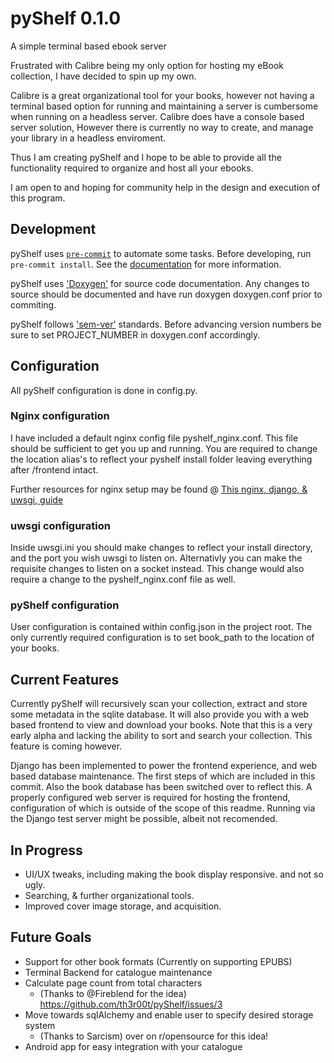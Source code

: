 # pyShelf 0.1.0
A simple terminal based ebook server

Frustrated with Calibre being my only option for hosting my eBook collection, I have decided to spin up my own.

Calibre is a great organizational tool for your books, however not having a terminal based option for running and maintaining
a server is cumbersome when running on a headless server.
Calibre does have a console based server solution, However there is currently no way to create, and manage your library in a headless enviroment.

Thus I am creating pyShelf and I hope to be able to provide all the functionality required to organize and host all your ebooks.

I am open to and hoping for community help in the design and execution of this program.

## Development

pyShelf uses [`pre-commit`](https://pre-commit.com/) to automate some tasks.
Before developing, run `pre-commit install`.
See the [documentation](https://pre-commit.com/) for more information.

pyShelf uses ['Doxygen'](http://www.doxygen.nl/) for source code documentation.
Any changes to source should be documented and have run doxygen doxygen.conf prior to commiting.

pyShelf follows ['sem-ver'](https://semver.org) standards. Before advancing version numbers be sure to set PROJECT_NUMBER in doxygen.conf accordingly.

## Configuration
All pyShelf configuration is done in config.py.

### Nginx configuration
I have included a default nginx config file pyshelf_nginx.conf. This file should be sufficient to get you up and running. You are required to change the location alias's to reflect your pyshelf install folder leaving everything after /frontend intact.

Further resources for nginx setup may be found @ [This nginx, django, & uwsgi, guide](https://uwsgi-docs.readthedocs.io/en/latest/tutorials/Django_and_nginx.html)

### uwsgi configuration
Inside uwsgi.ini you should make changes to reflect your install directory, and the port you wish uwsgi to listen on. Alternativly you can make the requisite changes to listen on a socket instead. This change would also require a change to the pyshelf_nginx.conf file as well.

### pyShelf configuration
User configuration is contained within config.json in the project root. The only currently required configuration is to set book_path to the location of your books.

## Current Features
Currently pyShelf will recursively scan your collection, extract and store some metadata in the sqlite database. It will also provide you with a web based frontend to view and download your books. Note that this is a very early alpha and lacking the ability to sort and search your collection. This feature is coming however.

Django has been implemented to power the frontend experience, and web based database maintenance. The first steps of which are included in this commit. Also the book database has been switched over to reflect this. A properly configured web server is required for hosting the frontend, configuration of which is outside of the scope of this readme. Running via the Django test server might be possible, albeit not recomended.

## In Progress

* UI/UX tweaks, including making the book display responsive. and not so ugly.
* Searching, & further organizational tools.
* Improved cover image storage, and acquisition.

## Future Goals
* Support for other book formats (Currently on supporting EPUBS)
* Terminal Backend for catalogue maintenance
* Calculate page count from total characters
  * (Thanks to @Fireblend for the idea) https://github.com/th3r00t/pyShelf/issues/3
* Move towards sqlAlchemy and enable user to specify desired storage system
  * (Thanks to Sarcism) over on r/opensource for this idea!
* Android app for easy integration with your catalogue
